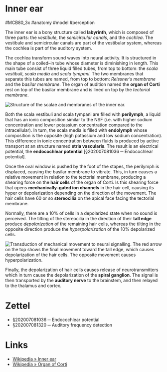 # Inner ear
#MCB80_3x #anatomy #model #perception

The inner ear is a bony structure called **labyrinth**, which is composed of three parts: the _vestibule_, the _semicircular canals_, and the _cochlea_. The vestibule and semicircular canals are part of the vestibular system, whereas the cochlea is part of the auditory system.

The cochlea transform sound waves into neural activity. It is structured in the shape of a coiled–in tube whose diameter is diminishing in length. This main tube consist of three liquid filled tubes, from top to bottom: the _scala vestibuli_, _scala media_ and _scala tympani_. The two membranes that separate this tubes are named, from top to bottom: _Reissner’s membrane_ and the _basilar membrane_. The organ of audition named the **organ of Corti** rest on top of the basilar membrane and is lined on top by the _tectorial membrane_.

![Structure of the scalae and membranes of the inner ear.](../img/b627fc4748e8d762a68b0905dd53b010.png)

Both the scala vestibuli and scala tympani are filled with **perilymph**, a liquid that has an ionic composition similar to the NSF (i.e. with higher sodium concentration and lower potassium concentration compared to the intracellular). In turn, the scala media is filled with **endolymph** whose composition is the opposite (high potassium and low sodium concentration). This difference in ionic concentration between fluids is produced by active transport at an structure named **stria vascularis**. The result is an electrical potential, the **endocochlear potential** [§202007081036 ─ Endocochlear potential].

Once the oval window is pushed by the foot of the stapes, the perilymph is displaced, causing the basilar membrane to vibrate. This, in turn causes a relative movement in relation to the tectorial membrane, producing a shearing force on the **hair cells** of the organ of Corti. Is this shearing force that opens **mechanically–gated ion channels** in the hair cell, causing its hyper or depolarization depending on the direction of the movement. The hair cells have 60 or so **stereocilia** on the apical face facing the tectorial membrane.

Normally, there are a 10% of cells in a depolarized state when no sound is perceived. The tilting of the stereocilia in the direction of their **tall edge** produce _depolarization_ of the remaining hair cells, whereas the tilting in the opposite direction produce the _hyperpolarization_ of the 10% depolarized cells.

![Transduction of mechanical movement to neural signalling. The red arrow on the top shows the final movement toward the tall edge, which causes depolarization of the hair cells. The opposite movement causes hyperpolarization.](../img/d132afe1ae986ed15607292fa2197b59.png)

Finally, the depolarization of hair cells causes release of neurotransmitters which in turn cause the depolarization of the **spiral ganglion**. The signal is then transported by the **auditory nerve** to the brainstem, and then relayed to the thalamus and cortex.

# Zettel

- §202007081036 ─ Endocochlear potential
- §202007081320 ─ Auditory frequency detection

# Links

- [Wikipedia » Inner ear](https://en.wikipedia.org/wiki/Inner_ear)
- [Wikipedia » Organ of Corti](https://en.wikipedia.org/wiki/Organ_of_Corti)